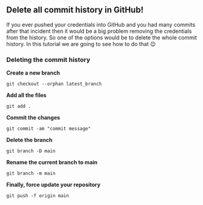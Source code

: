 ## Delete all commit history in GitHub!

If you ever pushed your credentials into GitHub and you had many commits after that incident then it would be a big problem removing the credentials from the history. So one of the options would be to delete the whole commit history. In this tutorial we are going to see how to do that 😉

### Deleting the commit history

**Create a new branch**

```
git checkout --orphan latest_branch
```

**Add all the files**
```
git add .
```

**Commit the changes**
```
git commit -am "commit message"
```

**Delete the branch**
```
git branch -D main
```
**Rename the current branch to main**
```
git branch -m main
```
**Finally, force update your repository**
```
git push -f origin main
```

